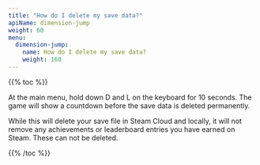 ```yaml
---
title: "How do I delete my save data?"
apiName: dimension-jump
weight: 60
menu:
  dimension-jump:
    name: How do I delete my save data?
    weight: 160
---
```

{{% toc %}}

At the main menu, hold down D and L on the keyboard for 10 seconds.  The game will show a countdown before the save data is deleted permanently.

While this will delete your save file in Steam Cloud and locally, it will not remove any achievements or leaderboard entries you have earned on Steam.  These can not be deleted.

{{% /toc %}}
